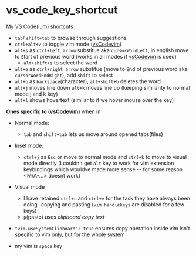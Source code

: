 # vs_code_key_shortcut
My VS Code(ium) shortcuts


- `tab`/ `shift+tab` to browse through suggestions
- `ctrl+alt+v` to toggle vim mode ([vsCodevim](https://github.com/VSCodeVim/Vim))
- `alt+s` as `ctrl+left_arrow` substitue aka `cursorWordLeft`, in english move to `S`tart of previous word (works in all modes if [vsCodevim](https://github.com/VSCodeVim/Vim) is used)
  - `alt+shift+s` to select the word  
- `alt+e` as `ctrl+right_arrow` substitue (move to `E`nd of previous word aka `cursorWordEndRight`), add `shift` to select
- `alt+b` as `backspace`(character), `alt+shift+b` deletes the word
- `alt+j` moves line down `alt+k` moves line up (keeping similarity to normal mode j and k key)
- `alt+l` shows hovertext (similar to if we hover mouse over the key)

**Ones specific to ([vsCodevim](https://github.com/VSCodeVim/Vim))**
when in 
  - Normal mode:
    - `tab` and `shift+tab` lets us move around opened tabs(files)
  - Inset mode:
    - `ctrl+j` as `Esc` or move to normal mode and `ctrl+k` to move to visual mode directly (I couldn't get `alt` key to work for vim extension keybindings which wouldve made more sense -- for some reason <M/A-...> doesnt work)  
  - Visual mode
    - I have retained `ctrl+c` and `ctrl+v` for the task they have always been doing- copying and pasting (`vim.handlekeys` are disabled for a few keys)
    - `p`(paste) uses *clipboard copy text*
 
- `"vim.useSystemClipboard": true` ensures copy operation inside vim isn't specific to vim only, but for the whole system
- my vim <leader> is `space` key
